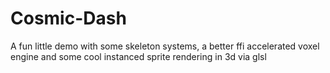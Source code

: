 # Cosmic-Dash
A fun little demo with some skeleton systems, a better ffi accelerated voxel engine and some cool instanced sprite rendering in 3d via glsl
